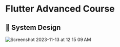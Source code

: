# Flutter Advanced Course


## 🎨   System Design


![Screenshot 2023-11-13 at 12 15 09 AM](https://github.com/omarahmedx14/flutter_advanced_course/assets/38296077/4fe94724-5bfa-4756-a7a1-63efc2e7b3ce)
